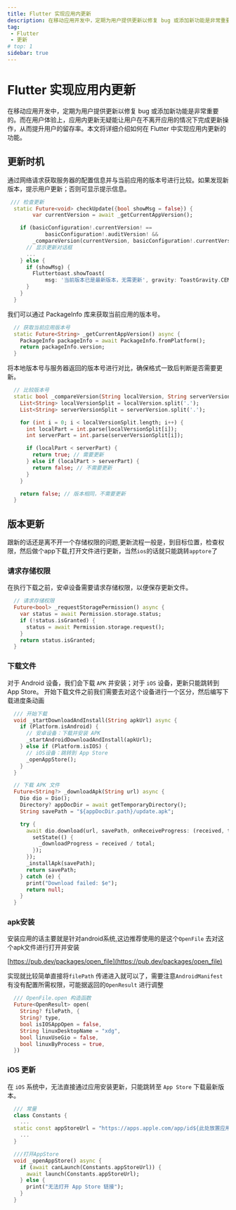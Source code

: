 ```yaml
---
title: Flutter 实现应用内更新
description: 在移动应用开发中，定期为用户提供更新以修复 bug 或添加新功能是非常重要的。而在用户体验上，应用内更新无疑能让用户在不离开应用的情况下完成更新操作，从而提升用户的留存率。本文将详细介绍如何在 Flutter 中实现应用内更新的功能。
tag:
 - Flutter
 - 更新
# top: 1
sidebar: true
---
```


# Flutter 实现应用内更新

在移动应用开发中，定期为用户提供更新以修复 bug 或添加新功能是非常重要的。而在用户体验上，应用内更新无疑能让用户在不离开应用的情况下完成更新操作，从而提升用户的留存率。本文将详细介绍如何在 Flutter 中实现应用内更新的功能。

## 更新时机

通过网络请求获取服务器的配置信息并与当前应用的版本号进行比较。如果发现新版本，提示用户更新；否则可显示提示信息。

```dart 
 /// 检查更新
  static Future<void> checkUpdate({bool showMsg = false}) {
        var currentVersion = await _getCurrentAppVersion();

    if (basicConfiguration!.currentVersion! ==
            basicConfiguration!.auditVersion! &&
        _compareVersion(currentVersion, basicConfiguration!.currentVersion!)) {
      // 显示更新对话框
      ...
    } else {
      if (showMsg) {
        Fluttertoast.showToast(
            msg: '当前版本已是最新版本，无需更新', gravity: ToastGravity.CENTER);
      }
    }
  }

```
我们可以通过 PackageInfo 库来获取当前应用的版本号。
```dart
  // 获取当前应用版本号
  static Future<String> _getCurrentAppVersion() async {
    PackageInfo packageInfo = await PackageInfo.fromPlatform();
    return packageInfo.version;
  }

```
将本地版本号与服务器返回的版本号进行对比，确保格式一致后判断是否需要更新。
```dart
  // 比较版本号
  static bool _compareVersion(String localVersion, String serverVersion) {
    List<String> localVersionSplit = localVersion.split('.');
    List<String> serverVersionSplit = serverVersion.split('.');

    for (int i = 0; i < localVersionSplit.length; i++) {
      int localPart = int.parse(localVersionSplit[i]);
      int serverPart = int.parse(serverVersionSplit[i]);

      if (localPart < serverPart) {
        return true; // 需要更新
      } else if (localPart > serverPart) {
        return false; // 不需要更新
      }
    }

    return false; // 版本相同，不需要更新
  }

```

## 版本更新

跟新的话还是离不开一个存储权限的问题,更新流程一般是，到目标位置，检查权限，然后做个app下载,打开文件进行更新，当然`ios`的话就只能跳转`apptore`了

### 请求存储权限

在执行下载之前，安卓设备需要请求存储权限，以便保存更新文件。
```dart
  // 请求存储权限
  Future<bool> _requestStoragePermission() async {
    var status = await Permission.storage.status;
    if (!status.isGranted) {
      status = await Permission.storage.request();
    }
    return status.isGranted;
  }
```

### 下载文件
对于 Android 设备，我们会下载 `APK` 并安装；对于 `iOS` 设备，更新只能跳转到 App Store。
开始下载文件之前我们需要去对这个设备进行一个区分，然后编写下载进度条动画

```dart
  /// 开始下载
  void _startDownloadAndInstall(String apkUrl) async {
    if (Platform.isAndroid) {
      // 安卓设备：下载并安装 APK
      _startAndroidDownloadAndInstall(apkUrl);
    } else if (Platform.isIOS) {
      // iOS设备：跳转到 App Store
      _openAppStore();
    }
  }

  // 下载 APK 文件
  Future<String?> _downloadApk(String url) async {
    Dio dio = Dio();
    Directory? appDocDir = await getTemporaryDirectory();
    String savePath = "${appDocDir.path}/update.apk";

    try {
      await dio.download(url, savePath, onReceiveProgress: (received, total) {
        setState(() {
          _downloadProgress = received / total;
        });
      });
      _installApk(savePath);
      return savePath;
    } catch (e) {
      print("Download failed: $e");
      return null;
    }
  }
```

### apk安装

安装应用的话主要就是针对android系统,这边推荐使用的是这个`OpenFile` 去对这个apk文件进行打开并安装

[https://pub.dev/packages/open_file](https://pub.dev/packages/open_file)

实现就比较简单直接将`filePath` 传递进入就可以了，需要注意`AndroidManifest` 有没有配置所需权限，可能据返回的`OpenResult` 进行调整

```dart
  /// OpenFile.open 构造函数
  Future<OpenResult> open(
    String? filePath, {
    String? type,
    bool isIOSAppOpen = false,
    String linuxDesktopName = "xdg",
    bool linuxUseGio = false,
    bool linuxByProcess = true,
  })

```

###  iOS 更新

在 `iOS` 系统中，无法直接通过应用安装更新，只能跳转至 `App Store` 下载最新版本。

```dart
  /// 常量
  class Constants {
    ...
  static const appStoreUrl = "https://apps.apple.com/app/id${此处放置应用的id}";
    ...
  }

  ///打开AppStore
  void _openAppStore() async {
    if (await canLaunch(Constants.appStoreUrl)) {
      await launch(Constants.appStoreUrl);
    } else {
      print("无法打开 App Store 链接");
    }
  }
```


